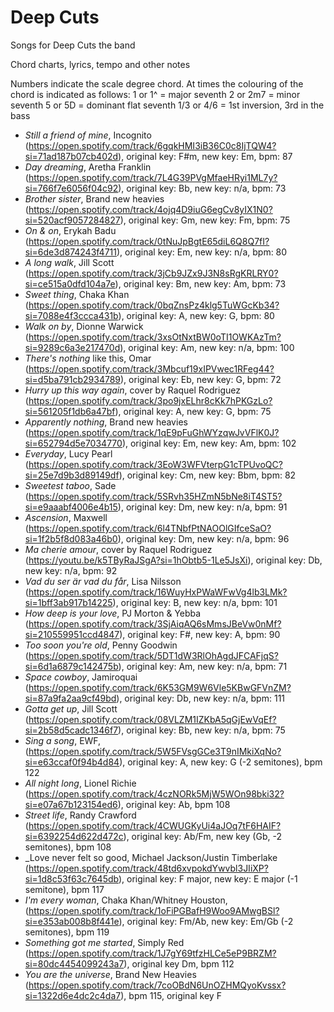 # Deep Cuts

Songs for Deep Cuts the band

Chord charts, lyrics, tempo and other notes

Numbers indicate the scale degree chord. At times the colouring of the chord is indicated as follows:
1 or 1^ = major seventh
2 or 2m7 = minor seventh
5 or 5D = dominant flat seventh
1/3 or 4/6 = 1st inversion, 3rd in the bass

- _Still a friend of mine_, Incognito (https://open.spotify.com/track/6gqkHMI3iB36C0c8IjTQW4?si=71ad187b07cb402d), original key: F#m, new key: Em, bpm: 87
- _Day dreaming_, Aretha Franklin (https://open.spotify.com/track/7L4G39PVgMfaeHRyi1ML7y?si=766f7e6056f04c92), original key: Bb, new key: n/a, bpm: 73
- _Brother sister_, Brand new heavies (https://open.spotify.com/track/4ojq4D9iuG6egCv8yIX1N0?si=520acf9057284827), original key: Gm, new key: Fm, bpm: 75
- _On & on_, Erykah Badu (https://open.spotify.com/track/0tNuJpBgtE65diL6Q8Q7fI?si=6de3d874243f4711), original key: Em, new key: n/a, bpm: 80
- _A long walk_, Jill Scott (https://open.spotify.com/track/3jCb9JZx9J3N8sRgKRLRY0?si=ce515a0dfd104a7e), original key: Bm, new key: Am, bpm: 73
- _Sweet thing_, Chaka Khan (https://open.spotify.com/track/0bqZnsPz4klg5TuWGcKb34?si=7088e4f3ccca431b), original key: A, new key: G, bpm: 80
- _Walk on by_, Dionne Warwick (https://open.spotify.com/track/3xsOtNxtBW0oTI1OWKAzTm?si=9289c6a3e217470d), original key: Am, new key: n/a, bpm: 100
- _There's nothing_ like this, Omar (https://open.spotify.com/track/3Mbcuf19xIPVwec1RFeg44?si=d5ba791cb2934789), original key: Eb, new key: G, bpm: 72
- _Hurry up this way again_, cover by Raquel Rodriguez (https://open.spotify.com/track/3po9jxELhr8cKk7hPKGzLo?si=561205f1db6a47bf), original key: A, new key: G, bpm: 75
- _Apparently nothing_, Brand new heavies (https://open.spotify.com/track/1qE9pFuGhWYzqwJvVFlK0J?si=652794d5e7034770), original key: Em, new key: Am, bpm: 102
- _Everyday_, Lucy Pearl (https://open.spotify.com/track/3EoW3WFVterpG1cTPUvoQC?si=25e7d9b3d89149df), original key: Cm, new key: Bbm, bpm: 82
- _Sweetest taboo_, Sade (https://open.spotify.com/track/5SRvh35HZmN5bNe8iT4ST5?si=e9aaabf4006e4b15), original key: Dm, new key: n/a, bpm: 91
- _Ascension_, Maxwell (https://open.spotify.com/track/6l4TNbfPtNAOOlGIfceSaO?si=1f2b5f8d083a46b0), original key: Dm, new key: n/a, bpm: 96
- _Ma cherie amour_, cover by Raquel Rodriguez (https://youtu.be/k5TByRaJSgA?si=1hObtb5-1Le5JsXi), original key: Db, new key: n/a, bpm: 92
- _Vad du ser är vad du får_, Lisa Nilsson (https://open.spotify.com/track/16WuyHxPWaWFwVg4lb3LMk?si=1bff3ab917b14225), original key: B, new key: n/a, bpm: 101
- _How deep is your love_, PJ Morton & Yebba (https://open.spotify.com/track/3SjAiqAQ6sMmsJBeVw0nMf?si=210559951ccd4847), original key: F#, new key: A, bpm: 90
- _Too soon you're old_, Penny Goodwin (https://open.spotify.com/track/5DT1dW3RlOhAgdJFCAFjqS?si=6d1a6879c142475b), original key: Am, new key: n/a, bpm: 71
- _Space cowboy_, Jamiroquai (https://open.spotify.com/track/6K53GM9W6Vle5KBwGFVnZM?si=87a9fa2aa9cf49bd), original key: Db, new key: n/a, bpm: 111
- _Gotta get up_, Jill Scott (https://open.spotify.com/track/08VLZM1IZKbA5qGjEwVqEf?si=2b58d5cadc1346f7), original key: Bb, new key: n/a, bpm: 75
- _Sing a song_, EWF, (https://open.spotify.com/track/5W5FVsgGCe3T9nIMkiXqNo?si=e63ccaf0f94b4d84), original key: A, new key: G (-2 semitones), bpm 122
- _All night long_, Lionel Richie (https://open.spotify.com/track/4czNORk5MjW5WOn98bki32?si=e07a67b123154ed6), original key: Ab, bpm 108
- _Street life_, Randy Crawford (https://open.spotify.com/track/4CWUGKyUi4aJOq7tF6HAIF?si=6392254d622d472c), original key: Ab/Fm, new key (Gb, -2 semitones), bpm 108
- _Love never felt so good, Michael Jackson/Justin Timberlake (https://open.spotify.com/track/48td6xvpokdYwvbl3JIiXP?si=1d8c53f63c7645db), original key: F major, new key: E major (-1 semitone), bpm 117
- _I'm every woman_, Chaka Khan/Whitney Houston, (https://open.spotify.com/track/1oFiPGBafH9Woo9AMwgBSl?si=e353ab008b8f441e), original key: Fm/Ab, new key: Em/Gb (-2 semitones), bpm 119 
- _Something got me started_, Simply Red (https://open.spotify.com/track/1J7gY69tfzHLCe5eP9BRZM?si=80dc4454099243a7), original key Dm, bpm 112
- _You are the universe_, Brand New Heavies (https://open.spotify.com/track/7coOBdN6UnOZHMQyoKvssx?si=1322d6e4dc2c4da7), bpm 115, original key F